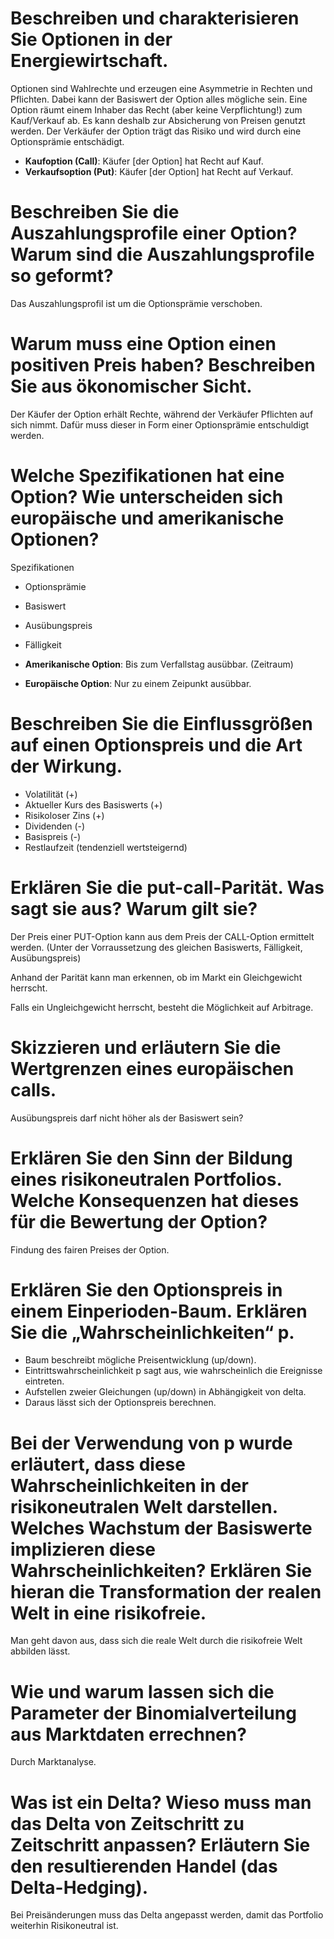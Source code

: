 # Beschreiben und charakterisieren Sie Optionen in der Energiewirtschaft.
Optionen sind Wahlrechte und erzeugen eine Asymmetrie in Rechten und Pflichten. 
Dabei kann der Basiswert der Option alles mögliche sein.
Eine Option räumt einem Inhaber das Recht (aber keine Verpflichtung!) zum Kauf/Verkauf ab.
Es kann deshalb zur Absicherung von Preisen genutzt werden.
Der Verkäufer der Option trägt das Risiko und wird durch eine Optionsprämie entschädigt.

- **Kaufoption (Call)**: Käufer [der Option] hat Recht auf Kauf.  
- **Verkaufsoption (Put)**: Käufer [der Option] hat Recht auf Verkauf.


# Beschreiben Sie die Auszahlungsprofile einer Option? Warum sind die Auszahlungsprofile so geformt?
Das Auszahlungsprofil ist um die Optionsprämie verschoben.


# Warum muss eine Option einen positiven Preis haben? Beschreiben Sie aus ökonomischer Sicht.
Der Käufer der Option erhält Rechte, während der Verkäufer Pflichten auf sich nimmt. Dafür muss dieser in Form einer Optionsprämie entschuldigt werden.


# Welche Spezifikationen hat eine Option? Wie unterscheiden sich europäische und amerikanische Optionen?
Spezifikationen
- Optionsprämie
- Basiswert 
- Ausübungspreis
- Fälligkeit

- **Amerikanische Option**: Bis zum Verfallstag ausübbar. (Zeitraum)
- **Europäische Option**: Nur zu einem Zeipunkt ausübbar. 


# Beschreiben Sie die Einflussgrößen auf einen Optionspreis und die Art der Wirkung.
- Volatilität (+)
- Aktueller Kurs des Basiswerts (+)
- Risikoloser Zins (+)
- Dividenden (-)
- Basispreis (-)
- Restlaufzeit (tendenziell wertsteigernd) 


# Erklären Sie die put-call-Parität. Was sagt sie aus? Warum gilt sie? 
Der Preis einer PUT-Option kann aus dem Preis der CALL-Option ermittelt werden. (Unter der Vorraussetzung des gleichen Basiswerts, Fälligkeit, Ausübungspreis)

Anhand der Parität kann man erkennen, ob im Markt ein Gleichgewicht herrscht.

Falls ein Ungleichgewicht herrscht, besteht die Möglichkeit auf Arbitrage.


# Skizzieren und erläutern Sie die Wertgrenzen eines europäischen calls.
Ausübungspreis darf nicht höher als der Basiswert sein?


# Erklären Sie den Sinn der Bildung eines risikoneutralen Portfolios. Welche Konsequenzen hat dieses für die Bewertung der Option?
Findung des fairen Preises der Option.  


# Erklären Sie den Optionspreis in einem Einperioden-Baum. Erklären Sie die „Wahrscheinlichkeiten“ p.
- Baum beschreibt mögliche Preisentwicklung (up/down).
- Eintrittswahrscheinlichkeit p sagt aus, wie wahrscheinlich die Ereignisse eintreten.
- Aufstellen zweier Gleichungen (up/down) in Abhängigkeit von delta.
- Daraus lässt sich der Optionspreis berechnen.


# Bei der Verwendung von p wurde erläutert, dass diese Wahrscheinlichkeiten in der risikoneutralen Welt darstellen. Welches Wachstum der Basiswerte implizieren diese Wahrscheinlichkeiten? Erklären Sie hieran die Transformation der realen Welt in eine risikofreie.
Man geht davon aus, dass sich die reale Welt durch die risikofreie Welt abbilden lässt. 


# Wie und warum lassen sich die Parameter der Binomialverteilung aus Marktdaten errechnen?
Durch Marktanalyse.


# Was ist ein Delta? Wieso muss man das Delta von Zeitschritt zu Zeitschritt anpassen? Erläutern Sie den resultierenden Handel (das Delta-Hedging).
Bei Preisänderungen muss das Delta angepasst werden, damit das Portfolio weiterhin Risikoneutral ist.